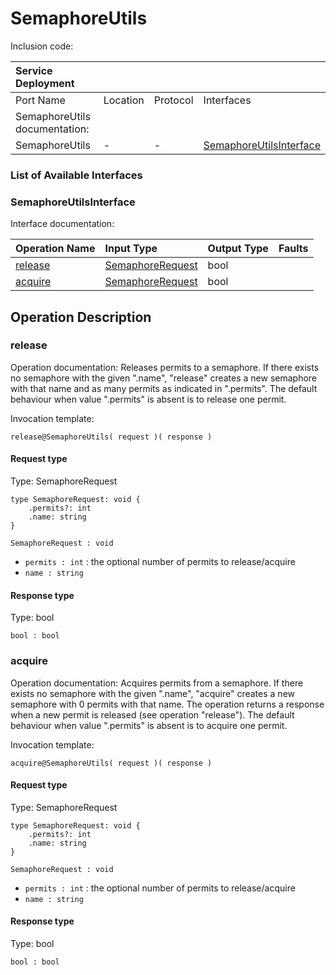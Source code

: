 # SemaphoreUtils

Inclusion code: 

| Service Deployment |  |  |  |
| :--- | :--- | :--- | :--- |
| Port Name | Location | Protocol | Interfaces |
| SemaphoreUtils documentation: |  |  |  |
| SemaphoreUtils | - | - | [SemaphoreUtilsInterface](semaphore_utils.md#SemaphoreUtilsInterface) |

### List of Available Interfaces

### SemaphoreUtilsInterface <a id="SemaphoreUtilsInterface"></a>

Interface documentation:

| Operation Name | Input Type | Output Type | Faults |
| :--- | :--- | :--- | :--- |
| [release](semaphore_utils.md#release) | [SemaphoreRequest](semaphore_utils.md#SemaphoreRequest) | bool |  |
| [acquire](semaphore_utils.md#acquire) | [SemaphoreRequest](semaphore_utils.md#SemaphoreRequest) | bool |  |

## Operation Description

### release <a id="release"></a>

Operation documentation: Releases permits to a semaphore. If there exists no semaphore with the given ".name", "release" creates a new semaphore with that name and as many permits as indicated in ".permits". The default behaviour when value ".permits" is absent is to release one permit.

Invocation template:

```jolie
release@SemaphoreUtils( request )( response )
```

#### Request type <a id="SemaphoreRequest"></a>

Type: SemaphoreRequest

```jolie
type SemaphoreRequest: void {
    .permits?: int
    .name: string
}
```

`SemaphoreRequest : void`

* `permits : int` : the optional number of permits to release/acquire
* `name : string`

#### Response type

Type: bool

`bool : bool`

### acquire <a id="acquire"></a>

Operation documentation: Acquires permits from a semaphore. If there exists no semaphore with the given ".name", "acquire" creates a new semaphore with 0 permits with that name. The operation returns a response when a new permit is released \(see operation "release"\). The default behaviour when value ".permits" is absent is to acquire one permit.

Invocation template:

```jolie
acquire@SemaphoreUtils( request )( response )
```

#### Request type <a id="SemaphoreRequest"></a>

Type: SemaphoreRequest

```jolie
type SemaphoreRequest: void {
    .permits?: int
    .name: string
}
```

`SemaphoreRequest : void`

* `permits : int` : the optional number of permits to release/acquire
* `name : string`

#### Response type

Type: bool

`bool : bool`

